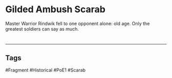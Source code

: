 # Gilded Ambush Scarab
Master Warrior Rindwik fell to one opponent alone: old age. Only the greatest soldiers can say as much.

#
---
## Tags
#Fragment
#Historical 
#PoE1 
#Scarab 